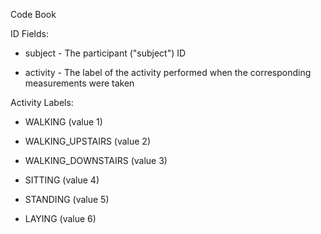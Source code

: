 Code Book

ID Fields:

   -  subject - The participant ("subject") ID

   -  activity - The label of the activity performed when the corresponding measurements were taken

Activity Labels:

- WALKING (value 1)

- WALKING_UPSTAIRS (value 2)

- WALKING_DOWNSTAIRS (value 3)

- SITTING (value 4)

- STANDING (value 5)

- LAYING (value 6)

